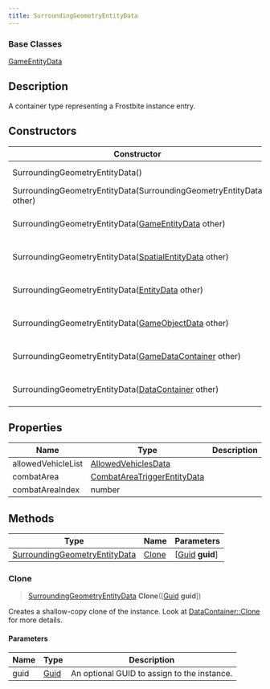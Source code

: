 ```yaml
---
title: SurroundingGeometryEntityData
---
```

### Base Classes

[GameEntityData](/vext/ref/fb/gameentitydata/)

## Description

A container type representing a Frostbite instance entry.

## Constructors

| Constructor                                                                              | Description                                                                                                                                       |
| ---------------------------------------------------------------------------------------- | ------------------------------------------------------------------------------------------------------------------------------------------------- |
| SurroundingGeometryEntityData()                                                          | Create a new instance of this container type.                                                                                                     |
| SurroundingGeometryEntityData(SurroundingGeometryEntityData other)                       | Create a reference copy of an instance of the same type.                                                                                          |
| SurroundingGeometryEntityData([GameEntityData](/vext/ref/fb/gameentitydata/) other)                    | Upcast an instance of type [GameEntityData](/vext/ref/fb/gameentitydata/) to [SurroundingGeometryEntityData](/vext/ref/fb/surroundinggeometryentitydata/).                    |
| SurroundingGeometryEntityData([SpatialEntityData](/vext/ref/fb/spatialentitydata/) other)              | Upcast an instance of type [SpatialEntityData](/vext/ref/fb/spatialentitydata/) to [SurroundingGeometryEntityData](/vext/ref/fb/surroundinggeometryentitydata/).              |
| SurroundingGeometryEntityData([EntityData](/vext/ref/fb/entitydata/) other)                            | Upcast an instance of type [EntityData](/vext/ref/fb/entitydata/) to [SurroundingGeometryEntityData](/vext/ref/fb/surroundinggeometryentitydata/).                            |
| SurroundingGeometryEntityData([GameObjectData](/vext/ref/fb/gameobjectdata/) other)                    | Upcast an instance of type [GameObjectData](/vext/ref/fb/gameobjectdata/) to [SurroundingGeometryEntityData](/vext/ref/fb/surroundinggeometryentitydata/).                    |
| SurroundingGeometryEntityData([GameDataContainer](/vext/ref/fb/gamedatacontainer/) other)              | Upcast an instance of type [GameDataContainer](/vext/ref/fb/gamedatacontainer/) to [SurroundingGeometryEntityData](/vext/ref/fb/surroundinggeometryentitydata/).              |
| SurroundingGeometryEntityData([DataContainer](/vext/ref/shared/class/datacontainer) other) | Upcast an instance of type [DataContainer](/vext/ref/shared/class/datacontainer) to [SurroundingGeometryEntityData](/vext/ref/fb/surroundinggeometryentitydata/). |

## Properties

| Name               | Type                                                       | Description |
| ------------------ | ---------------------------------------------------------- | ----------- |
| allowedVehicleList | [AllowedVehiclesData](/vext/ref/fb/allowedvehiclesdata/)                 |             |
| combatArea         | [CombatAreaTriggerEntityData](/vext/ref/fb/combatareatriggerentitydata/) |             |
| combatAreaIndex    | number                                                     |             |

## Methods

| Type                                                           | Name            | Parameters                                     |
| -------------------------------------------------------------- | --------------- | ---------------------------------------------- |
| [SurroundingGeometryEntityData](/vext/ref/fb/surroundinggeometryentitydata/) | [Clone](#clone) | \[[Guid](/vext/ref/shared/class/guid) **guid**\] |

### Clone

> [SurroundingGeometryEntityData](/vext/ref/fb/surroundinggeometryentitydata/) **Clone**(\[[Guid](/vext/ref/shared/class/guid) **guid**\])

Creates a shallow-copy clone of the instance. Look at [DataContainer::Clone](/vext/ref/shared/class/datacontainer#clone) for more details.

#### Parameters

| Name | Type         | Description                                 |
| ---- | ------------ | ------------------------------------------- |
| guid | [Guid](/vext/ref/shared/class/guid/) | An optional GUID to assign to the instance. |
